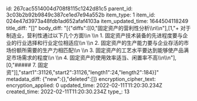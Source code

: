 id: 267cac5514004d708f8115c1242d81c5
parent_id: 3c03b2b92b9849c387ce1ed7e94a552b
item_type: 1
item_id: 024e47d3973a48fdb1ad652afaf4103a
item_updated_time: 1644504118249
title_diff: "[]"
body_diff: "[{\"diffs\":[[0,\"固定资产的营利性分析\\\n\\\n\"],[1,\"+ 对于制造业，营利性通过以下几个方面\\\n  \\\n  1. 固定资产技术装备的先进程度要与企业的行业选择和行业定位相适应\\\n  \\\n  2. 固定资产的生产能力要与企业存活的市场份额所需要的生产力相匹配\\\n  \\\n  3. 固定资产的工艺水平要达到能够使产品满足市场需求的程度\\\n  \\\n  4. 固定资产的使用效率适当、闲置率不高\\\n\\\n\"],[0,\"##### 7. 固定资\"]],\"start1\":31126,\"start2\":31126,\"length1\":24,\"length2\":184}]"
metadata_diff: {"new":{},"deleted":[]}
encryption_cipher_text: 
encryption_applied: 0
updated_time: 2022-02-11T11:20:30.234Z
created_time: 2022-02-11T11:20:30.234Z
type_: 13